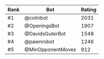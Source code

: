 Rank|Bot|Rating
---|---|---
#1|@colinbot|2031
#2|@OpeningsBot|1907
#3|@DavidsGuterBot|1548
#4|@pawnrobot|1246
#5|@MinOpponentMoves|912

